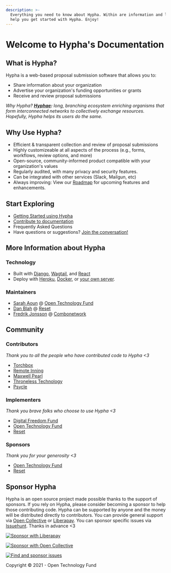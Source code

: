 ```yaml
---
description: >-
  Everything you need to know about Hypha. Within are information and links to
  help you get started with Hypha. Enjoy!
---
```


# Welcome to Hypha's Documentation

## What is Hypha?

Hypha is a web-based proposal submission software that allows you to:

* Share information about your organization
* Advertise your organization's funding opportunities or grants
* Receive and review proposal submissions

_Why Hypha?_ [_**Hyphae**_](https://en.wikipedia.org/wiki/Mycorrhizal_network)_**:** long, branching ecosystem enriching organisms that form interconnected networks to collectively exchange resources. Hopefully, Hypha helps its users do the same._

## Why Use Hypha?

* Efficient & transparent collection and review of proposal submissions
* Highly customizeable at all aspects of the process \(e.g., forms, workflows, review options, and more\)
* Open-source, community-informed product compatible with your organization's values
* Regularly audited, with many privacy and security features.
* Can be integrated with other services \(Slack, Mailgun, etc\)
* Always improving: View our [Roadmap](https://github.com/HyphaApp/hypha/wiki/Roadmap) for upcoming features and enhancements.

## Start Exploring

* [Getting Started using Hypha](gettingstarted_overview/gettingstarted_staff.md)
* [Contribute to documentation](https://docs.hypha.app)
* Frequently Asked Questions
* Have questions or suggestions? [Join the conversation!](https://we.hypha.app)

## More Information about Hypha

### Technology

* Built with [Django](https://www.djangoproject.com/), [Wagtail](https://wagtail.io/), and [React](https://reactjs.org/)
* Deploy with [Heroku](https://docs.hypha.app/deployment/heroku), [Docker](https://docs.hypha.app/deployment/docker), or [your own server](https://docs.hypha.app/deployment/stand-alone).

### Maintainers

* [Sarah Aoun](https://github.com/saoun) @ [Open Technology Fund](https://www.opentech.fund/)
* [Dan Blah](https://github.com/danblah) @ [Reset](https://www.reset.tech/)
* [Fredrik Jonsson](https://github.com/frjo) @ [Combonetwork](https://www.combonet.se/)

## Community

### Contributors

_Thank you to all the people who have contributed code to Hypha &lt;3_

* [Torchbox](https://www.torchbox.com/)
* [Remote Inning](https://www.remoteinning.com/)
* [Maxwell Pearl](https://maxwellpearl.com/)
* [Throneless Technology](https://throneless.tech/)
* [Psycle](https://psycle.com/)

### Implementers

_Thank you brave folks who choose to use Hypha &lt;3_

* [Digital Freedom Fund](https://digitalfreedomfund.org/)
* [Open Technology Fund](https://www.opentech.fund)
* [Reset](https://www.reset.tech)

### Sponsors

_Thank you for your generosity &lt;3_

* [Open Technology Fund](https://www.opentech.fund)
* [Reset](https://www.reset.tech)

## Sponsor Hypha

Hypha is an open source project made possible thanks to the support of sponsors. If you rely on Hypha, please consider becoming a sponsor to help those contributing code. Hypha can be supported by anyone and the money will be distributed directly to contributors. You can provide general support via [Open Collective](https://opencollective.com/hypha) or [Liberapay](https://liberapay.com/hypha). You can sponsor specific issues via [Issuehunt](https://issuehunt.io/r/OpenTechFund/hypha). Thanks in advance &lt;3

[![Sponsor with Liberapay](https://liberapay.com/assets/widgets/donate.svg)](https://liberapay.com/hypha)

[![Sponsor with Open Collective](https://opencollective.com/hypha/tiers/backer.svg?avatarHeight=75&width=600)](https://opencollective.com/hypha)

[![Find and sponsor issues](https://issuehunt.io/static/embed/issuehunt-button-v1.svg)](https://issuehunt.io/r/OpenTechFund/hypha)

Copyright © 2021 - Open Technology Fund

